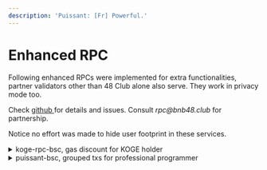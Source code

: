 ```yaml
---
description: 'Puissant: [Fr] Powerful.'
---
```


# Enhanced RPC

Following enhanced RPCs were implemented for extra functionalities, partner validators other than 48 Club alone also serve. They work in privacy mode too.

Check [github ](https://github.com/BNB48Club/enhanced\_rpc)for details and issues. Consult _rpc@bnb48.club_ for partnership.

Notice no effort was made to hide user footprint in these services.&#x20;

<details>

<summary>koge-rpc-bsc, gas discount for KOGE holder</summary>

Hold [$KOGE](https://bscscan.com/token/0xe6df05ce8c8301223373cf5b969afcb1498c5528) to enjoy discount of BSC gas fee !&#x20;

As far as：&#x20;

1. There is at least 1 KOGE in your wallet(Including wallet balance, DAO-staked and [48er-nft.md](../../../../dao/governance/48er-nft.md "mention")).&#x20;
2. Use this RPC -> https://koge-rpc-bsc.48.club

You can enjoy a gas discount up to 80% then.&#x20;

Please notice there are conditions for this discount. The more gasLimit your tx has, the more KOGE you need to be eligible

Effective KOGE balance includes:

1. $KOGE in your wallet, up to 10.
2. $KOGE staked to [DAO](https://www.bnb48.club/staking).
3. Each held 48er NFT is considered as 1,000,000 KOGE holding.

<pre><code>Effective KOGE or eKOGE
= max(10,Koge Balance) + Koge Staked + 48erNFTBalance * 1,000,000

<strong>eKOGE      max gasLimit for 1gwei discount
</strong>&#x3C;1        0
1~10      240000
100       480000
1000      960000
10000     1920000
...
//10 times holding double the max gasLimit
</code></pre>

When the gasLimit exceeds your eligible quota, you can hold more KOGE or set a higher gasPrice. A recommended gasPrice will be included in the error msg, just set the new gasPrice and send your tx again.

Since not all the validators seal txs below 5gwei (while BNB48 and partners do), gas discounted tx may be sealed a bit slower, it's totally normal.

</details>

<details>

<summary>puissant-bsc, grouped txs for professional programmer</summary>

Puissant is a service where grouped txs are supported as an atomic operation without breaking gasPrice based ordering. Puissant is natively in private mode.

Powerful tool for programmers only, you can't use this URL as an ordinary wallet RPC.

Check [puissant-api.md](puissant-api.md "mention")for details.

</details>
